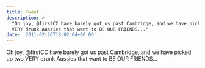 ```yaml
---
title: Tweet
description: >-
  "Oh joy, @firstCC have barely got us past Cambridge, and we have picked up two
  VERY drunk Aussies that want to BE OUR FRIENDS..."
date: '2011-02-26T18:02:04+00:00'
---
```

Oh joy, @firstCC have barely got us past Cambridge, and we have picked up two VERY drunk Aussies that want to BE OUR FRIENDS...
